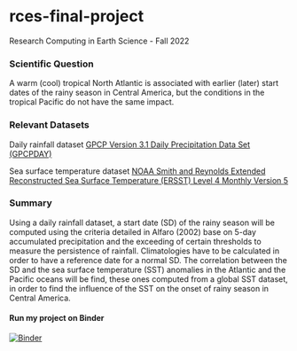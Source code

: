 # rces-final-project
Research Computing in Earth Science - Fall 2022

### Scientific Question

A warm (cool) tropical North Atlantic is associated with earlier (later) start dates of the rainy season in Central America, but the conditions in the tropical Pacific do not have the same impact. 

### Relevant Datasets

Daily rainfall dataset
[GPCP Version 3.1 Daily Precipitation Data Set (GPCPDAY)](https://disc.gsfc.nasa.gov/datasets/GPCPDAY_3.1/summary)

Sea surface temperature dataset
[NOAA Smith and Reynolds Extended Reconstructed Sea Surface Temperature (ERSST) Level 4 Monthly Version 5](https://podaac.jpl.nasa.gov/dataset/REYNOLDS_NCDC_L4_MONTHLY_V5)


### Summary  

Using a daily rainfall dataset, a start date (SD) of the rainy season will be computed using the criteria detailed in Alfaro (2002) base on 5-day accumulated precipitation and the exceeding of certain thresholds to measure the persistence of rainfall. Climatologies have to be calculated in order to have a reference date for a normal SD. The correlation between the SD and the sea surface temperature (SST) anomalies in the Atlantic and the Pacific oceans will be find, these ones computed from a global SST dataset, in order to find the influence of the SST on the onset of rainy season in Central America.

#### Run my project on Binder

[![Binder](https://mybinder.org/badge_logo.svg)](https://mybinder.org/v2/gh/pangeo-data/pangeo-docker-images/2022.09.21?urlpath=git-pull%3Frepo%3Dhttps%253A%252F%252Fgithub.com%252Fatgarcial%252Frces-final-project%26urlpath%3Dlab%252Ftree%252Frces-final-project%252Ffinal-project.ipynb%26branch%3Dmain)
